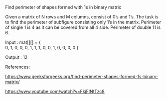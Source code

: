 Find perimeter of shapes formed with 1s in binary matrix

Given a matrix of N rows and M columns, consist of 0’s and 1’s. The task is to find the perimeter of subfigure consisting only 1’s in the matrix. Perimeter of single 1 is 4 as it can be covered from all 4 side. Perimeter of double 11 is 6.

Input :  mat[][] = 
        {   
            0, 1, 0, 0, 0,
            1, 1, 1, 0, 0,
            1, 0, 0, 0, 0
        }

Output : 12


References:

https://www.geeksforgeeks.org/find-perimeter-shapes-formed-1s-binary-matrix/

https://www.youtube.com/watch?v=FkjFlNtTzc8